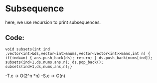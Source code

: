 # Subsequence

here, we use recursion to print subsequences.

## Code:
`void subsets(int ind ,vector<int>&ds,vector<int>&nums,vector<vector<int>>&ans,int n)
{
    if(ind==n)
    {
        ans.push_back(ds);
        return;
    }
    ds.push_back(nums[ind]);
    subsets(ind+1,ds,nums,ans,n);
    ds.pop_back();
    subsets(ind+1,ds,nums,ans,n);}`

-T.c -> O(2^n *n)
-S.c -> O(n)
